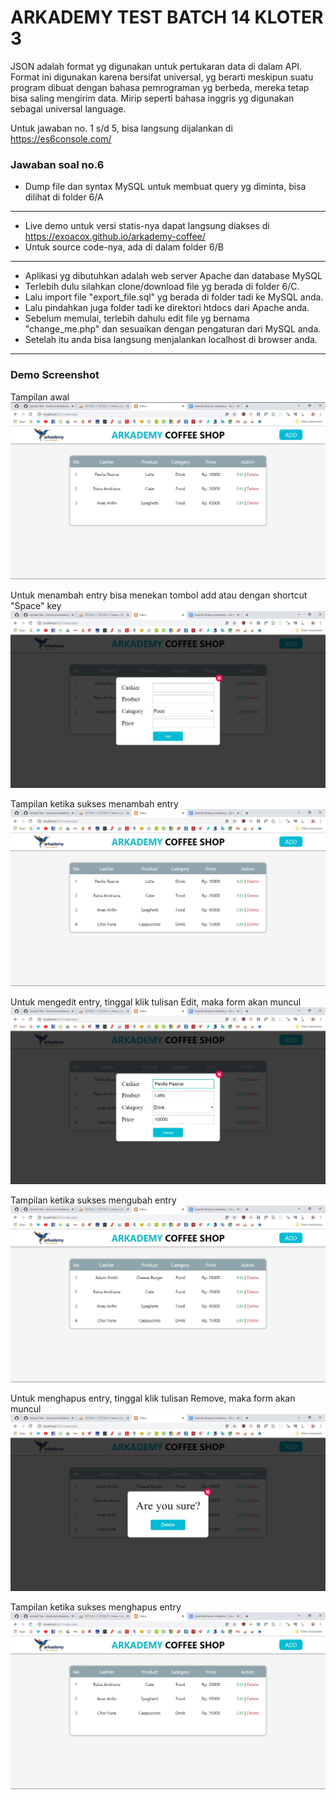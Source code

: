 # ARKADEMY TEST BATCH 14 KLOTER 3

JSON adalah format yg digunakan untuk pertukaran data di dalam API. Format ini digunakan karena bersifat universal, yg berarti meskipun suatu program dibuat dengan bahasa pemrograman yg berbeda, mereka tetap bisa saling mengirim data. Mirip seperti bahasa inggris yg digunakan sebagai universal language.

Untuk jawaban no. 1 s/d 5, bisa langsung dijalankan di https://es6console.com/

### Jawaban soal no.6
* Dump file dan syntax MySQL untuk membuat query yg diminta, bisa dilihat di folder 6/A
---
* Live demo untuk versi statis-nya dapat langsung diakses di https://exoacox.github.io/arkademy-coffee/
* Untuk source code-nya, ada di dalam folder 6/B
---
* Aplikasi yg dibutuhkan adalah web server Apache dan database MySQL
* Terlebih dulu silahkan clone/download file yg berada di folder 6/C.   
* Lalu import file "export_file.sql" yg berada di folder tadi ke MySQL anda.   
* Lalu pindahkan juga folder tadi ke direktori htdocs dari Apache anda.   
* Sebelum memulai, terlebih dahulu edit file yg bernama "change_me.php" dan sesuaikan dengan pengaturan dari MySQL anda.   
* Setelah itu anda bisa langsung menjalankan localhost di browser anda.
---
### Demo Screenshot

Tampilan awal
![Alt text](/6/Screenshots/1.jpg?raw=true "1")

Untuk menambah entry bisa menekan tombol add atau dengan shortcut "Space" key
![Alt text](/6/Screenshots/2.jpg?raw=true "2")

Tampilan ketika sukses menambah entry
![Alt text](/6/Screenshots/3.jpg?raw=true "3")

Untuk mengedit entry, tinggal klik tulisan Edit, maka form akan muncul
![Alt text](/6/Screenshots/4.jpg?raw=true "4")

Tampilan ketika sukses mengubah entry
![Alt text](/6/Screenshots/5.jpg?raw=true "5")

Untuk menghapus entry, tinggal klik tulisan Remove, maka form akan muncul
![Alt text](/6/Screenshots/6.jpg?raw=true "6")

Tampilan ketika sukses menghapus entry
![Alt text](/6/Screenshots/7.jpg?raw=true "7")
